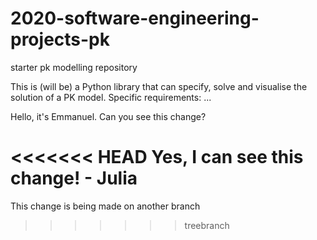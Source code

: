 # 2020-software-engineering-projects-pk
starter pk modelling repository

This is (will be) a Python library that can specify, solve and visualise the solution of a PK model.
Specific requirements: ...

Hello, it's Emmanuel. Can you see this change?

<<<<<<< HEAD
Yes, I can see this change! - Julia
=======
This change is being made on another branch
>>>>>>> treebranch
